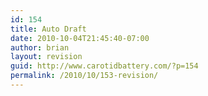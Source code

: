 ```yaml
---
id: 154
title: Auto Draft
date: 2010-10-04T21:45:40-07:00
author: brian
layout: revision
guid: http://www.carotidbattery.com/?p=154
permalink: /2010/10/153-revision/
---
```

